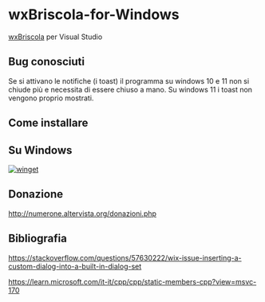 # wxBriscola-for-Windows
[wxBriscola](https://github.com/numerunix/wxBriscola) per Visual Studio

## Bug conosciuti
Se si attivano le notifiche (i toast) il programma su windows 10 e 11 non si chiude più e necessita di essere chiuso a mano.
Su windows 11 i toast non vengono proprio mostrati.

## Come installare

## Su Windows

[![winget](https://user-images.githubusercontent.com/49786146/159123313-3bdafdd3-5130-4b0d-9003-40618390943a.png)](https://marticliment.com/wingetui/share?pid=GiulioSorrentino.wxBriscola&pname=wxBriscola&psource=Winget:%20winget)

## Donazione

http://numerone.altervista.org/donazioni.php

## Bibliografia
https://stackoverflow.com/questions/57630222/wix-issue-inserting-a-custom-dialog-into-a-built-in-dialog-set

https://learn.microsoft.com/it-it/cpp/cpp/static-members-cpp?view=msvc-170
